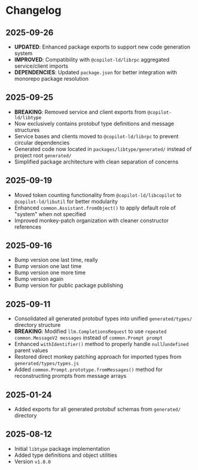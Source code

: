# Changelog

## 2025-09-26

- **UPDATED**: Enhanced package exports to support new code generation system
- **IMPROVED**: Compatibility with `@copilot-ld/librpc` aggregated
  service/client imports
- **DEPENDENCIES**: Updated `package.json` for better integration with monorepo
  package resolution

## 2025-09-25

- **BREAKING**: Removed service and client exports from `@copilot-ld/libtype`
- Now exclusively contains protobuf type definitions and message structures
- Service bases and clients moved to `@copilot-ld/librpc` to prevent circular
  dependencies
- Generated code now located in `packages/libtype/generated/` instead of project
  root `generated/`
- Simplified package architecture with clean separation of concerns

## 2025-09-19

- Moved token counting functionality from `@copilot-ld/libcopilot` to
  `@copilot-ld/libutil` for better modularity
- Enhanced `common.Assistant.fromObject()` to apply default role of "system"
  when not specified
- Improved monkey-patch organization with cleaner constructor references

## 2025-09-16

- Bump version one last time, really
- Bump version one last time
- Bump version one more time
- Bump version again
- Bump version for public package publishing

## 2025-09-11

- Consolidated all generated protobuf types into unified `generated/types/`
  directory structure
- **BREAKING**: Modified `llm.CompletionsRequest` to use
  `repeated common.MessageV2 messages` instead of `common.Prompt prompt`
- Enhanced `withIdentifier()` method to properly handle `null`/`undefined`
  parent values
- Restored direct monkey patching approach for imported types from
  `generated/types/types.js`
- Added `common.Prompt.prototype.fromMessages()` method for reconstructing
  prompts from message arrays

## 2025-01-24

- Added exports for all generated protobuf schemas from `generated/` directory

## 2025-08-12

- Initial `libtype` package implementation
- Added type definitions and object utilities
- Version `v1.0.0`
